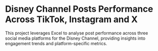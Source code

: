 # Disney Channel Posts Performance Across TikTok, Instagram and X

This project leverages Excel to analyse post performance across three social media platforms for the Disney Channel, providing insights into engagement trends and platform-specific metrics. 
